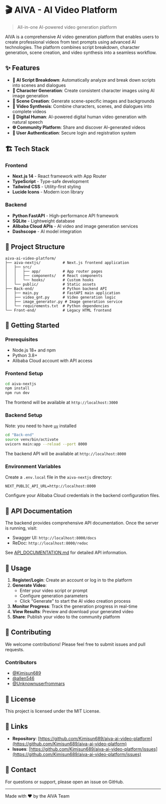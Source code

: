 # 🎬 AIVA - AI Video Platform

> All-in-one AI-powered video generation platform

AIVA is a comprehensive AI video generation platform that enables users to create professional videos from text prompts using advanced AI technologies. The platform combines script breakdown, character generation, scene creation, and video synthesis into a seamless workflow.

## ✨ Features

- **🤖 AI Script Breakdown**: Automatically analyze and break down scripts into scenes and dialogues
- **👤 Character Generation**: Create consistent character images using AI image generation
- **🎨 Scene Creation**: Generate scene-specific images and backgrounds
- **🎥 Video Synthesis**: Combine characters, scenes, and dialogues into complete videos
- **💬 Digital Human**: AI-powered digital human video generation with natural speech
- **🌐 Community Platform**: Share and discover AI-generated videos
- **🔐 User Authentication**: Secure login and registration system

## 🏗️ Tech Stack

### Frontend
- **Next.js 14** - React framework with App Router
- **TypeScript** - Type-safe development
- **Tailwind CSS** - Utility-first styling
- **Lucide Icons** - Modern icon library

### Backend
- **Python FastAPI** - High-performance API framework
- **SQLite** - Lightweight database
- **Alibaba Cloud APIs** - AI video and image generation services
- **Dashscope** - AI model integration

## 📁 Project Structure

```
aiva-ai-video-platform/
├── aiva-nextjs/          # Next.js frontend application
│   ├── src/
│   │   ├── app/          # App router pages
│   │   ├── components/   # React components
│   │   └── hooks/        # Custom hooks
│   └── public/           # Static assets
├── Back-end/             # Python backend API
│   ├── main.py           # FastAPI main application
│   ├── video_gnt.py      # Video generation logic
│   ├── image_generator.py # Image generation service
│   └── requirements.txt  # Python dependencies
└── Front-end/            # Legacy HTML frontend
```

## 🚀 Getting Started

### Prerequisites

- Node.js 18+ and npm
- Python 3.8+
- Alibaba Cloud account with API access

### Frontend Setup

```bash
cd aiva-nextjs
npm install
npm run dev
```

The frontend will be available at `http://localhost:3000`

### Backend Setup

Note: you need to have [`uv`](https://github.com/astral-sh/uv) installed

```bash
cd "Back-end"
source venv/bin/activate
uvicorn main:app --reload --port 8000
```

The backend API will be available at `http://localhost:8000`

### Environment Variables

Create a `.env.local` file in the `aiva-nextjs` directory:

```env
NEXT_PUBLIC_API_URL=http://localhost:8000
```

Configure your Alibaba Cloud credentials in the backend configuration files.

## 📖 API Documentation

The backend provides comprehensive API documentation. Once the server is running, visit:
- Swagger UI: `http://localhost:8000/docs`
- ReDoc: `http://localhost:8000/redoc`

See [API_DOCUMENTATION.md](Back-end/API_DOCUMENTATION.md) for detailed API information.

## 🎯 Usage

1. **Register/Login**: Create an account or log in to the platform
2. **Generate Video**: 
   - Enter your video script or prompt
   - Configure generation parameters
   - Click "Generate" to start the AI video creation process
3. **Monitor Progress**: Track the generation progress in real-time
4. **View Results**: Preview and download your generated video
5. **Share**: Publish your video to the community platform

## 🤝 Contributing

We welcome contributions! Please feel free to submit issues and pull requests.

### Contributors

- [@Kimisun689](https://github.com/Kimisun689)
- [@allen546](https://github.com/allen546)
- [@Unknownuserfrommars](https://github.com/Unknownuserfrommars)

## 📝 License

This project is licensed under the MIT License.

## 🔗 Links

- **Repository**: [https://github.com/Kimisun689/aiva-ai-video-platform](https://github.com/Kimisun689/aiva-ai-video-platform)
- **Issues**: [https://github.com/Kimisun689/aiva-ai-video-platform/issues](https://github.com/Kimisun689/aiva-ai-video-platform/issues)

## 📧 Contact

For questions or support, please open an issue on GitHub.

---

Made with ❤️ by the AIVA Team
